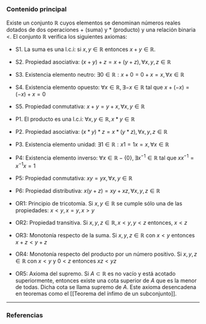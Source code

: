 ### Contenido principal

Existe un conjunto $\mathbb{R}$ cuyos elementos se denominan números reales dotados de dos operaciones $+$ (suma) y $*$ (producto) y una relación binaria $<$. El conjunto $\mathbb{R}$ verifica los siguientes axiomas:
- S1. La suma es una l.c.i: si $x, y \in \mathbb{R}$ entonces $x + y \in \mathbb{R}$.
- S2. Propiedad asociativa: $(x+y)+z = x+(y+z), \forall x,y,z \in \mathbb{R}$
- S3. Existencia elemento neutro: $\exists 0 \in \mathbb{R} : x + 0 = 0 + x = x, \forall x \in \mathbb{R}$
- S4. Existencia elemento opuesto: $\forall x \in \mathbb{R}, \exists -x \in \mathbb{R}$ tal que $x + (-x) = (-x) + x = 0$
- S5. Propiedad conmutativa: $x+y=y+x, \forall x,y \in \mathbb{R}$

- P1. El producto es una l.c.i: $\forall x,y \in \mathbb{R}, x*y \in \mathbb{R}$
- P2. Propiedad asociativa: $(x*y)*z = x*(y*z), \forall x,y,z \in \mathbb{R}$
- P3. Existencia elemento unidad: $\exists 1 \in \mathbb{R}: x1 = 1x = x, \forall x \in \mathbb{R}$
- P4: Existencia elemento inverso: $\forall x \in \mathbb{R} - \{0\}, \exists x^{-1} \in \mathbb{R}$ tal que $xx^{-1} = x^{-1}x =1$
- P5: Propiedad conmutativa: $xy = yx, \forall x,y \in \mathbb{R}$
- P6: Propiedad distributiva: $x(y+z) = xy + xz, \forall x,y,z \in \mathbb{R}$

- OR1: Principio de tricotomía. Si $x,y \in \mathbb{R}$ se cumple sólo una de las propiedades: $x<y, x=y, x>y$
- OR2: Propiedad transitiva. Si $x, y, z \in \mathbb{R}, x<y, y<z$ entonces, $x<z$
- OR3: Monotonía respecto de la suma. Si $x,y,z \in \mathbb{R}$ con $x<y$ entonces $x+z < y+z$
- OR4: Monotonía respecto del producto por un número positivo. Si $x,y,z \in \mathbb{R}$ con $x<y$ y $0<z$ entonces $xz < yz$
- OR5: Axioma del supremo. Si $A \subset \mathbb{R}$ es no vacío y está acotado superiormente, entonces existe una cota superior de $A$ que es la menor de todas. Dicha cota se llama supremo de $A$. Este axioma desencadena en teoremas como el [[Teorema del ínfimo de un subconjunto]].


--- 
### Referencias

